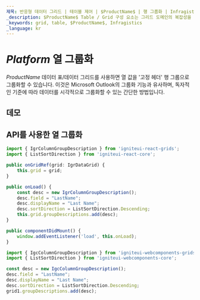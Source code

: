 ```yaml
---
제목: 반응형 데이터 그리드 | 테이블 제어 | $ProductName$ | 행 그룹화 | Infragistics
_description: $ProductName$ Table / Grid 구성 요소는 그리드 도메인의 복잡성을 관리 가능한 API로 단순화하여 사용자가 데이터 컬렉션을 바인딩 할 수 있도록합니다.
_keywords: grid, table, $ProductName$, Infragistics
_language: kr
---
```


# $Platform$ 열 그룹화

$ProductName$ 데이터 표/데이터 그리드를 사용하면 열 값을 '고정 헤더' 행 그룹으로 그룹화할 수 있습니다.  이것은 Microsoft Outlook의 그룹화 기능과 유사하며, 독자적인 기준에 따라 데이터를 시각적으로 그룹화할 수 있는 간단한 방법입니다.

## 데모


<code-view style="height: 600px"
           data-demos-base-url="{environment:dvDemosBaseUrl}"
           iframe-src="{environment:dvDemosBaseUrl}/grids/data-grid-row-grouping"
           github-src="grids/data-grid/row-grouping">
</code-view>

<div class="divider--half"></div>

## API를 사용한 열 그룹화

```ts
import { IgrColumnGroupDescription } from 'igniteui-react-grids';
import { ListSortDirection } from 'igniteui-react-core';
```

```ts
public onGridRef(grid: IgrDataGrid) {
    this.grid = grid;
}

public onLoad() {
    const desc = new IgrColumnGroupDescription();
    desc.field = "LastName";
    desc.displayName = "Last Name";
    desc.sortDirection = ListSortDirection.Descending;
    this.grid.groupDescriptions.add(desc);
}

public componentDidMount() {
    window.addEventListener('load', this.onLoad);
}
```

```ts
import { IgcColumnGroupDescription } from 'igniteui-webcomponents-grids';
import { ListSortDirection } from 'igniteui-webcomponents-core';

const desc = new IgcColumnGroupDescription();
desc.field = "LastName";
desc.displayName = "Last Name";
desc.sortDirection = ListSortDirection.Descending;
grid1.groupDescriptions.add(desc);

```